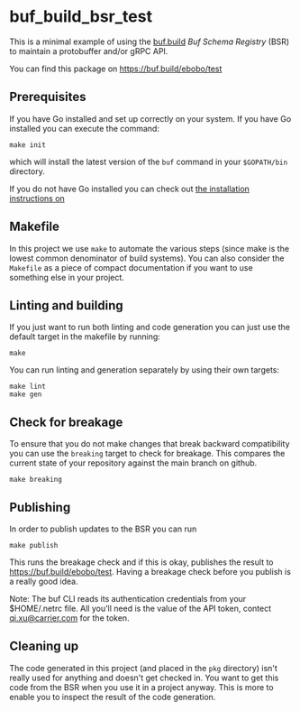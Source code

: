 # buf_build_bsr_test

This is a minimal example of using the [buf.build](https://buf.build) _Buf Schema Registry_ (BSR) to maintain a protobuffer and/or gRPC API.

You can find this package on <https://buf.build/ebobo/test>

## Prerequisites

If you have Go installed and set up correctly on your system. If you have Go installed you can execute the command:

```shell
make init
```

which will install the latest version of the `buf` command in your `$GOPATH/bin` directory.

If you do not have Go installed you can check out [the installation instructions on](https://docs.buf.build/installation)

## Makefile

In this project we use `make` to automate the various steps (since make is the lowest common denominator of build systems). You can also consider the `Makefile` as a piece of compact documentation if you want to use something else in your project.

## Linting and building

If you just want to run both linting and code generation you can just use the default target in the makefile by running:

```shell
make
```

You can run linting and generation separately by using their own targets:

```shell
make lint
make gen
```

## Check for breakage

To ensure that you do not make changes that break backward compatibility you can use the `breaking` target to check for breakage. This compares the current state of your repository against the main branch on github.

```shell
make breaking
```

## Publishing

In order to publish updates to the BSR you can run

```shell
make publish
```

This runs the breakage check and if this is okay, publishes the result to <https://buf.build/ebobo/test>. Having a breakage check before you publish is a really good idea.

Note: The buf CLI reads its authentication credentials from your $HOME/.netrc file. All you'll need is the value of the API token, contect <qi.xu@carrier.com>
for the token.

## Cleaning up

The code generated in this project (and placed in the `pkg` directory) isn't really used for anything and doesn't get checked in. You want to get this code from the BSR when you use it in a project anyway. This is more to enable you to inspect the result of the code generation.
